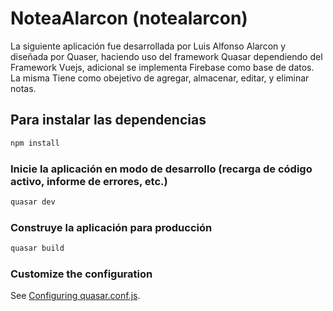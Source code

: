# NoteaAlarcon (notealarcon)

La siguiente aplicación fue desarrollada por Luis Alfonso Alarcon y diseñada por Quaser, haciendo uso del framework Quasar dependiendo del Framework Vuejs, adicional se implementa Firebase como base de datos. La misma Tiene como obejetivo de agregar, almacenar, editar, y eliminar notas.

## Para instalar las dependencias
```bash
npm install
```
### Inicie la aplicación en modo de desarrollo (recarga de código activo, informe de errores, etc.)
```bash
quasar dev
```
### Construye la aplicación para producción
```bash
quasar build
```
### Customize the configuration
See [Configuring quasar.conf.js](https://quasar.dev/quasar-cli/quasar-conf-js).


